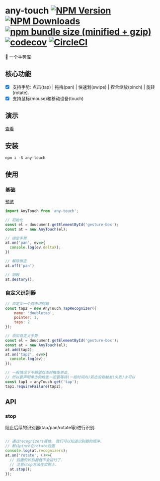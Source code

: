 # any-touch  [![NPM Version][npm-image]][npm-url] [![NPM Downloads][downloads-image]][downloads-url] [![npm bundle size (minified + gzip)][size-image]][size-url] [![codecov](https://codecov.io/gh/383514580/any-touch/branch/develop/graph/badge.svg)](https://codecov.io/gh/383514580/any-touch)  [![CircleCI](https://circleci.com/gh/383514580/any-touch.svg?style=svg)](https://circleci.com/gh/383514580/any-touch)

:wave:    一个手势库

[size-image]: https://img.shields.io/bundlephobia/minzip/any-touch.svg
[size-url]: https://bundlephobia.com/result?p=any-touch
[npm-image]: https://img.shields.io/npm/v/any-touch.svg
[npm-url]: https://npmjs.org/package/any-touch

[downloads-image]: https://img.shields.io/npm/dm/any-touch.svg
[downloads-url]: https://npmjs.org/package/any-touch

## 核心功能
- [x] 支持手势: 点击(tap) | 拖拽(pan) | 快速划(swipe) | 捏合缩放(pinch) | 旋转(rotate).
- [x] 支持鼠标(mouse)和移动设备(touch)

## 演示
[查看](https://383514580.github.io/any-touch/example/)

## 安装

```javascript
npm i -S any-touch
```

## 使用

### 基础
[预览](https://codepen.io/russell2015/pen/rRmQaw#)
```javascript
import AnyTouch from 'any-touch';

// 初始化
const el = doucument.getElementById('gesture-box');
const at = new AnyTouch(el);

// 绑定手势
at.on('pan', ev=>{
  console.log(ev.deltaX);
})

// 解除绑定
at.off('pan')

// 销毁
at.destory();
```

### 自定义识别器
``` javascript
// 自定义一个双击识别器
const tap2 = new AnyTouch.TapRecognizer({
    name: 'doubletap',
    pointer: 1,
    taps: 2
});

// 添加自定义手势 
const el = doucument.getElementById('gesture-box');
const at = new AnyTouch(el);
at.add(tap2);
at.on('tap2', ev=>{
  console.log(ev);
});

// 一般情况下不期望双击时触发单击, 
// 所以要声明单击的触发一定要等待(一段时间内)双击没有触发(失败)才可以
const tap1 = anyTouch.get('tap');
tap1.requireFailure(tap2);
```

## API
### stop
阻止后续的识别器(tap/pan/rotate等)进行识别.
```javascript

// 通过recognizers属性, 我们可以知道识别器的顺序.
// 默认pinch在rotate后面
console.log(at.recognizers);
at.on('rotate', ()=>{
  // 后面的识别器就不会运行了.
  // 注意stop方法在实例上.
  at.stop();
});
```


